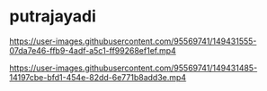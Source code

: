 # putrajayadi



https://user-images.githubusercontent.com/95569741/149431555-07da7e46-ffb9-4adf-a5c1-ff99268ef1ef.mp4


https://user-images.githubusercontent.com/95569741/149431485-14197cbe-bfd1-454e-82dd-6e771b8add3e.mp4

